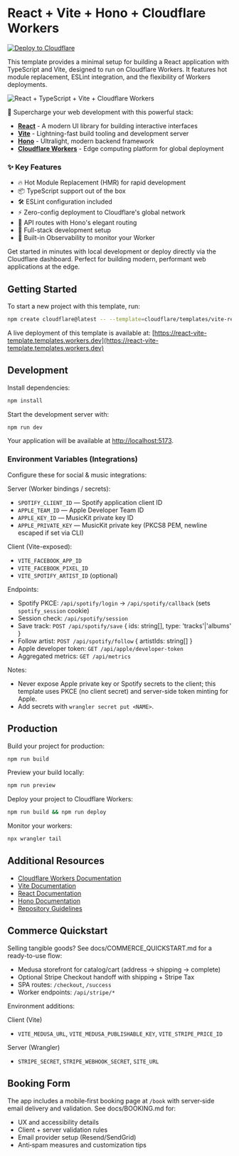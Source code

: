# React + Vite + Hono + Cloudflare Workers

[![Deploy to Cloudflare](https://deploy.workers.cloudflare.com/button)](https://deploy.workers.cloudflare.com/?url=https://github.com/cloudflare/templates/tree/main/vite-react-template)

This template provides a minimal setup for building a React application with TypeScript and Vite, designed to run on Cloudflare Workers. It features hot module replacement, ESLint integration, and the flexibility of Workers deployments.

![React + TypeScript + Vite + Cloudflare Workers](https://imagedelivery.net/wSMYJvS3Xw-n339CbDyDIA/fc7b4b62-442b-4769-641b-ad4422d74300/public)

<!-- dash-content-start -->

🚀 Supercharge your web development with this powerful stack:

- [**React**](https://react.dev/) - A modern UI library for building interactive interfaces
- [**Vite**](https://vite.dev/) - Lightning-fast build tooling and development server
- [**Hono**](https://hono.dev/) - Ultralight, modern backend framework
- [**Cloudflare Workers**](https://developers.cloudflare.com/workers/) - Edge computing platform for global deployment

### ✨ Key Features

- 🔥 Hot Module Replacement (HMR) for rapid development
- 📦 TypeScript support out of the box
- 🛠️ ESLint configuration included
- ⚡ Zero-config deployment to Cloudflare's global network
- 🎯 API routes with Hono's elegant routing
- 🔄 Full-stack development setup
- 🔎 Built-in Observability to monitor your Worker

Get started in minutes with local development or deploy directly via the Cloudflare dashboard. Perfect for building modern, performant web applications at the edge.

<!-- dash-content-end -->

## Getting Started

To start a new project with this template, run:

```bash
npm create cloudflare@latest -- --template=cloudflare/templates/vite-react-template
```

A live deployment of this template is available at:
[https://react-vite-template.templates.workers.dev](https://react-vite-template.templates.workers.dev)

## Development

Install dependencies:

```bash
npm install
```

Start the development server with:

```bash
npm run dev
```

Your application will be available at [http://localhost:5173](http://localhost:5173).

### Environment Variables (Integrations)

Configure these for social & music integrations:

Server (Worker bindings / secrets):
- `SPOTIFY_CLIENT_ID` — Spotify application client ID
- `APPLE_TEAM_ID` — Apple Developer Team ID
- `APPLE_KEY_ID` — MusicKit private key ID
- `APPLE_PRIVATE_KEY` — MusicKit private key (PKCS8 PEM, newline escaped if set via CLI)

Client (Vite-exposed):
- `VITE_FACEBOOK_APP_ID`
- `VITE_FACEBOOK_PIXEL_ID`
- `VITE_SPOTIFY_ARTIST_ID` (optional)

Endpoints:
- Spotify PKCE: `/api/spotify/login` → `/api/spotify/callback` (sets `spotify_session` cookie)
- Session check: `/api/spotify/session`
- Save track: `POST /api/spotify/save` { ids: string[], type: 'tracks'|'albums' }
- Follow artist: `POST /api/spotify/follow` { artistIds: string[] }
- Apple developer token: `GET /api/apple/developer-token`
- Aggregated metrics: `GET /api/metrics`

Notes:
- Never expose Apple private key or Spotify secrets to the client; this template uses PKCE (no client secret) and server-side token minting for Apple.
- Add secrets with `wrangler secret put <NAME>`.

## Production

Build your project for production:

```bash
npm run build
```

Preview your build locally:

```bash
npm run preview
```

Deploy your project to Cloudflare Workers:

```bash
npm run build && npm run deploy
```

Monitor your workers:

```bash
npx wrangler tail
```

## Additional Resources

- [Cloudflare Workers Documentation](https://developers.cloudflare.com/workers/)
- [Vite Documentation](https://vitejs.dev/guide/)
- [React Documentation](https://reactjs.org/)
- [Hono Documentation](https://hono.dev/)
- [Repository Guidelines](AGENTS.md)

## Commerce Quickstart

Selling tangible goods? See docs/COMMERCE_QUICKSTART.md for a ready-to-use flow:

- Medusa storefront for catalog/cart (address → shipping → complete)
- Optional Stripe Checkout handoff with shipping + Stripe Tax
- SPA routes: `/checkout`, `/success`
- Worker endpoints: `/api/stripe/*`

Environment additions:

Client (Vite)
- `VITE_MEDUSA_URL`, `VITE_MEDUSA_PUBLISHABLE_KEY`, `VITE_STRIPE_PRICE_ID`

Server (Wrangler)
- `STRIPE_SECRET`, `STRIPE_WEBHOOK_SECRET`, `SITE_URL`

## Booking Form

The app includes a mobile‑first booking page at `/book` with server‑side email delivery and validation. See docs/BOOKING.md for:

- UX and accessibility details
- Client + server validation rules
- Email provider setup (Resend/SendGrid)
- Anti‑spam measures and customization tips
